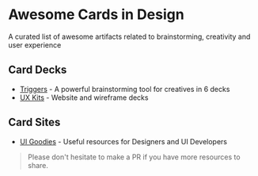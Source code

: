 # Awesome Cards in Design
A curated list of awesome artifacts related to brainstorming, creativity and user experience

## Card Decks
- [Triggers](http://trytriggers.com) - A powerful brainstorming tool for creatives in 6 decks
- [UX Kits](https://uxkits.com/collections/products) - Website and wireframe decks

## Card Sites
- [UI Goodies](http://uigoodies.com/) - Useful resources for Designers and UI Developers

> Please don't hesitate to make a PR if you have more resources to share.
